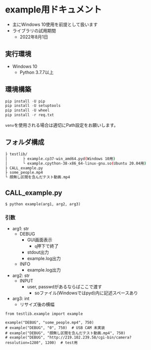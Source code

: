 # example用ドキュメント
- 主にWindows 10使用を前提として扱います
- ライブラリの試用期間
  - 2022年8月1日
## 実行環境
- Windows 10
  - Python 3.7.7以上
## 環境構築
```python
pip install -U pip
pip install -U setuptools
pip install -U wheel
pip install -r req.txt
```
`venv`を使用される場合は適切にPath設定をお願いします。

## フォルダ構成
```bash
├ testlib/
│       ├ example.cp37-win_amd64.pyd(Windows 10用)
│       └ example.cpython-38-x86_64-linux-gnu.so(Ubuntu 20.04用)
├ CALL_example.py
├ some_people.mp4
└ 顔無し区間を含んだテスト動画.mp4
```

## CALL_example.py
`$ python example(arg1, arg2, arg3)`
### 引数
- arg1: str
  - DEBUG
    - GUI画面表示
      - `q`押下で終了
    - stdout出力
    - example.log出力
  - INFO
    - example.log出力
- arg2: str
  - INPUT
    - user, passwdがあるならばここで渡す
      - soファイル(Windowsではpyd)内に記述スペースあり
- arg3: int
  - リサイズ後の横幅

```python: CALL_example.py
from testlib.example import example

example("DEBUG", "some_people.mp4", 750)
# example("DEBUG", "0", 750)  # USB CAM 未実装
# example("DEBUG", "顔無し区間を含んだテスト動画.mp4", 750)
# example("DEBUG", "http://219.102.239.58/cgi-bin/camera?resolution=1280", 1200)  # test用
```